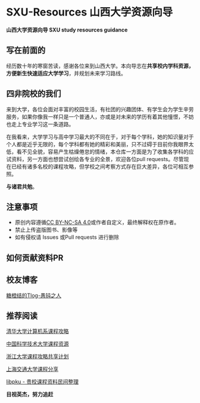 # SXU-Resources 山西大学资源向导
**山西大学资源向导 SXU study resources guidance**
## 写在前面的

经历数十年的寒窗苦读，感谢各位来到山西大学。本向导志在**共享校内学科资源，方便新生快速适应大学学习**，并规划未来学习路线。

## 四非院校的我们

来到大学，各位会面对丰富的校园生活，有社团的兴趣团体、有学生会为学生辛劳服务，如果你像我一样只是一个普通人，亦或是对未来的学历有着其他憧憬，不妨也走上专业学习这一条道路。

在我看来，大学学习与高中学习最大的不同在于，对于每个学科，她的知识量对于个人都是近乎无限的，每个学科都有她的精彩和美丽，只不过碍于目前你我眼界太低，看不见全貌，容易产生枯燥倦怠的情绪，本仓库一方面是为了收集各学科的应试资料，另一方面也想尝试创绘各专业的全景，欢迎各位pull requests。尽管现在已经有诸多名校的课程攻略，但学校之间考察方式存在巨大差异，各位可相互参照。

  **与诸君共勉**。

## 注意事项

* 原创内容遵循[CC BY-NC-SA 4.0](https://creativecommons.org/licenses/by-nc-sa/4.0/deed.zh)或作者自定义，最终解释权在原作者。
* 禁止上传盗版图书、影像等
* 如有侵权请 Issues 或Pull requests 进行删除

## 如何贡献资料PR

## 校友博客
[糖橙结的Tlog-愚钝之人](https://tangyv.com/)

## 推荐阅读

[清华大学计算机系课程攻略](https://github.com/PKUanonym/REKCARC-TSC-UHT)

[中国科学技术大学课程资源](https://github.com/USTC-Resource/USTC-Course)

[浙江大学课程攻略共享计划](https://github.com/QSCTech/zju-icicles)

[上海交通大学课程分享](https://github.com/c-hj/SJTU-Courses)

[libpku - 贵校课程资料民间整理](https://github.com/lib-pku/libpku)

**目视英杰，努力追赶**
